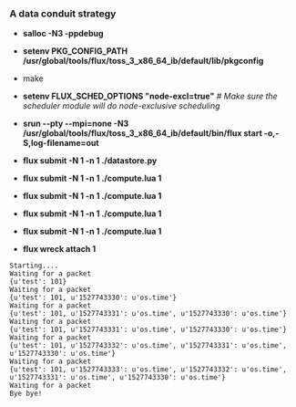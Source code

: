 ### A data conduit strategy

- **salloc -N3 -ppdebug**

- **setenv PKG_CONFIG_PATH /usr/global/tools/flux/toss_3_x86_64_ib/default/lib/pkgconfig**

- make

- **setenv FLUX_SCHED_OPTIONS "node-excl=true"** *# Make sure the scheduler module will do node-exclusive scheduling*

- **srun --pty --mpi=none -N3 /usr/global/tools/flux/toss_3_x86_64_ib/default/bin/flux start -o,-S,log-filename=out**

- **flux submit -N 1 -n 1 ./datastore.py**

- **flux submit -N 1 -n 1 ./compute.lua 1**
- **flux submit -N 1 -n 1 ./compute.lua 1**
- **flux submit -N 1 -n 1 ./compute.lua 1**
- **flux submit -N 1 -n 1 ./compute.lua 1**

- **flux wreck attach 1**
```
Starting....
Waiting for a packet
{u'test': 101}
Waiting for a packet
{u'test': 101, u'1527743330': u'os.time'}
Waiting for a packet
{u'test': 101, u'1527743331': u'os.time', u'1527743330': u'os.time'}
Waiting for a packet
{u'test': 101, u'1527743331': u'os.time', u'1527743330': u'os.time'}
Waiting for a packet
{u'test': 101, u'1527743332': u'os.time', u'1527743331': u'os.time', u'1527743330': u'os.time'}
Waiting for a packet
{u'test': 101, u'1527743333': u'os.time', u'1527743332': u'os.time', u'1527743331': u'os.time', u'1527743330': u'os.time'}
Waiting for a packet
Bye bye!
```
